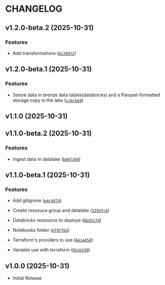 # CHANGELOG

<!-- version list -->

## v1.2.0-beta.2 (2025-10-31)

### Features

- Add transformations
  ([`6139972`](https://github.com/StevenDelval/pipeline_qualite_eau/commit/6139972bb3770201809479551dfb5889a3b586a0))


## v1.2.0-beta.1 (2025-10-31)

### Features

- Sstore data in bronze data tables(databricks) and a Parquet-formatted storage copy in the lake
  ([`ccbcbe9`](https://github.com/StevenDelval/pipeline_qualite_eau/commit/ccbcbe968f1438af3a208b66a033ebf4c2ece86e))


## v1.1.0 (2025-10-31)


## v1.1.0-beta.2 (2025-10-31)

### Features

- Ingest data in datalake
  ([`b94f360`](https://github.com/StevenDelval/pipeline_qualite_eau/commit/b94f36039c37d8fdb0e56a99a7602e056c81aa7f))


## v1.1.0-beta.1 (2025-10-31)

### Features

- Add gitignore
  ([`e4c4d74`](https://github.com/StevenDelval/pipeline_qualite_eau/commit/e4c4d74c89241d4609bfcd25a1387cf0514f0ca7))

- Create ressouce group and datalake
  ([`325bfc6`](https://github.com/StevenDelval/pipeline_qualite_eau/commit/325bfc65996c8fa7d0201e8c1c6a6c7db1dfe648))

- Databricks ressource to deploye
  ([`0bd317d`](https://github.com/StevenDelval/pipeline_qualite_eau/commit/0bd317d5ef96778fde4fd79c9d86cbf6bd7205e7))

- Notebooks folder
  ([`ef97fb5`](https://github.com/StevenDelval/pipeline_qualite_eau/commit/ef97fb5905e48f94abbd40ba16fc00ea13ef27bb))

- Terraform's providers to use
  ([`641445d`](https://github.com/StevenDelval/pipeline_qualite_eau/commit/641445d573c35a948444df19fb28107be67aa066))

- Variable use with terraform
  ([`01eb330`](https://github.com/StevenDelval/pipeline_qualite_eau/commit/01eb330fe00ee86b52eeda8a1e3c6476a1250239))


## v1.0.0 (2025-10-31)

- Initial Release
